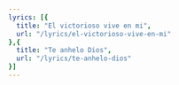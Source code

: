 ```yaml
---
lyrics: [{
  title: "El victorioso vive en mi", 
  url: "/lyrics/el-victorioso-vive-en-mi"
},{
  title: "Te anhelo Dios", 
  url: "/lyrics/te-anhelo-dios"
}]
---
```

